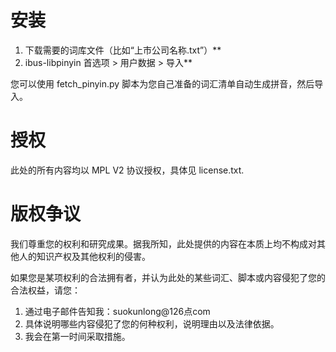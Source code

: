 # 安装

1. 下载需要的词库文件（比如“上市公司名称.txt”）**  
2. ibus-libpinyin 首选项 > 用户数据 > 导入**

您可以使用 fetch_pinyin.py 脚本为您自己准备的词汇清单自动生成拼音，然后导入。

# 授权
此处的所有内容均以 MPL V2 协议授权，具体见 license.txt.

# 版权争议

我们尊重您的权利和研究成果。据我所知，此处提供的内容在本质上均不构成对其他人的知识产权及其他权利的侵害。

如果您是某项权利的合法拥有者，并认为此处的某些词汇、脚本或内容侵犯了您的合法权益，请您：
1. 通过电子邮件告知我：suokunlong@126点com
2. 具体说明哪些内容侵犯了您的何种权利，说明理由以及法律依据。
3. 我会在第一时间采取措施。
